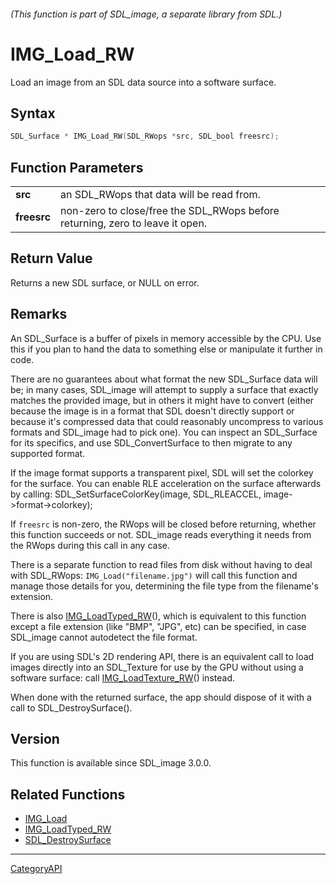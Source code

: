 ###### (This function is part of SDL_image, a separate library from SDL.)
# IMG_Load_RW

Load an image from an SDL data source into a software surface.

## Syntax

```c
SDL_Surface * IMG_Load_RW(SDL_RWops *src, SDL_bool freesrc);

```

## Function Parameters

|                 |                                                                               |
| --------------- | ----------------------------------------------------------------------------- |
| **src**         | an SDL_RWops that data will be read from.                                     |
| **freesrc**     | non-zero to close/free the SDL_RWops before returning, zero to leave it open. |

## Return Value

Returns a new SDL surface, or NULL on error.

## Remarks

An SDL_Surface is a buffer of pixels in memory accessible by the CPU. Use
this if you plan to hand the data to something else or manipulate it
further in code.

There are no guarantees about what format the new SDL_Surface data will be;
in many cases, SDL_image will attempt to supply a surface that exactly
matches the provided image, but in others it might have to convert (either
because the image is in a format that SDL doesn't directly support or
because it's compressed data that could reasonably uncompress to various
formats and SDL_image had to pick one). You can inspect an SDL_Surface for
its specifics, and use SDL_ConvertSurface to then migrate to any supported
format.

If the image format supports a transparent pixel, SDL will set the colorkey
for the surface. You can enable RLE acceleration on the surface afterwards
by calling: SDL_SetSurfaceColorKey(image, SDL_RLEACCEL,
image->format->colorkey);

If `freesrc` is non-zero, the RWops will be closed before returning,
whether this function succeeds or not. SDL_image reads everything it needs
from the RWops during this call in any case.

There is a separate function to read files from disk without having to deal
with SDL_RWops: `IMG_Load("filename.jpg")` will call this function and
manage those details for you, determining the file type from the filename's
extension.

There is also [IMG_LoadTyped_RW](IMG_LoadTyped_RW)(), which is equivalent
to this function except a file extension (like "BMP", "JPG", etc) can be
specified, in case SDL_image cannot autodetect the file format.

If you are using SDL's 2D rendering API, there is an equivalent call to
load images directly into an SDL_Texture for use by the GPU without using a
software surface: call [IMG_LoadTexture_RW](IMG_LoadTexture_RW)() instead.

When done with the returned surface, the app should dispose of it with a
call to SDL_DestroySurface().

## Version

This function is available since SDL_image 3.0.0.

## Related Functions

* [IMG_Load](IMG_Load)
* [IMG_LoadTyped_RW](IMG_LoadTyped_RW)
* [SDL_DestroySurface](SDL_DestroySurface)

----
[CategoryAPI](CategoryAPI)

